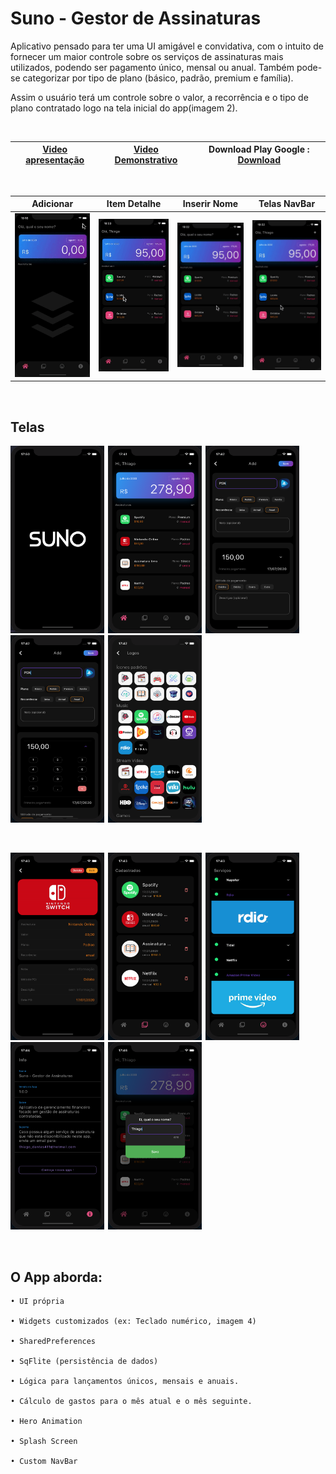 # Suno - Gestor de Assinaturas
 
Aplicativo pensado para ter uma UI amigável e convidativa, com o intuito de fornecer um maior controle sobre os serviços de assinaturas mais utilizados,
podendo ser pagamento único, mensal ou anual. Também pode-se categorizar por tipo de plano (básico, padrão, premium e família).

Assim o usuário terá um controle sobre o valor, a recorrência e o tipo de plano contratado logo na tela inicial do app(imagem 2).

 <br>
 
 |[Video apresentação](https://youtu.be/KplxbhvhmD8)|[Video Demonstrativo](https://youtu.be/W5Opl8kqHBI)| Download Play Google : [Download](https://play.google.com/store/apps/details?id=com.dantas.thiago.suno)|
 |:-:|:-:|:-:|

 
 <br>
 
<div align="left"> 
 
 |Adicionar|Item Detalhe|Inserir Nome|Telas NavBar|
 |:-:|:-:|:-:|:-:|
 |![Gif 1](suno/prints/gif_1.gif)|![Gif 1](suno/prints/gif_4.gif)|![Gif 1](suno/prints/gif_2.gif)|![Gif 1](suno/prints/gif_3.gif)|



</div>
<br>

 ## Telas

<div align="left"> 
 
 <img  width="150" height="300" src="suno/prints/print_0.png"><span style="padding-left:2px"></span>
 <img  width="150" height="300" src="suno/prints/print_1.png"><span style="padding-left:2px"></span>
 <img  width="150" height="300" src="suno/prints/print_2.png"><span style="padding-left:2px"></span>
 <img  width="150" height="300" src="suno/prints/print_3.png"><span style="padding-left:2px"></span>
 <img  width="150" height="300" src="suno/prints/print_4.png"><span style="padding-left:2px"></span>
 
</div>

<br>
 
<div align="left">
 
 
 <img  width="150" height="300" src="suno/prints/print_5.png"><span style="padding-left:2px"></span> 
 <img  width="150" height="300" src="suno/prints/print_6.png"><span style="padding-left:2px"></span>
 <img  width="150" height="300" src="suno/prints/print_7.png"><span style="padding-left:2px"></span>
 <img  width="150" height="300" src="suno/prints/print_8.png"><span style="padding-left:2px"></span>
 <img  width="150" height="300" src="suno/prints/print_9.png"><span style="padding-left:2px"></span>
 
</div>

<br>

 ## O App aborda:

    • UI própria
  
    • Widgets customizados (ex: Teclado numérico, imagem 4)
    
    • SharedPreferences
  
    • SqFlite (persistência de dados)
  
    • Lógica para lançamentos únicos, mensais e anuais.
    
    • Cálculo de gastos para o mês atual e o mês seguinte.
    
    • Hero Animation
    
    • Splash Screen
    
    • Custom NavBar
    
    
